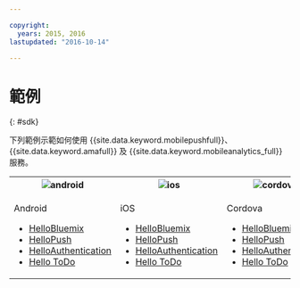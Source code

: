 ```yaml
---

copyright:
  years: 2015, 2016
lastupdated: "2016-10-14"

---
```

# 範例
{: #sdk}

下列範例示範如何使用 {{site.data.keyword.mobilepushfull}}、{{site.data.keyword.amafull}} 及 {{site.data.keyword.mobileanalytics_full}} 服務。

<table id="samples"><tbody><th><img src="images/Droid_SDK_icon.png" alt="android"></th><th><img src="images/iOS_SDK_icon.png" alt="ios"></th><th><img src="images/cordova_logo_white.png" alt="cordova"></th><tr><td>
<!-- Android -->
<p>Android</p>
<ul>
<li><a href="https://github.com/ibm-bluemix-mobile-services/bms-samples-android-helloworld">HelloBluemix</a></li>
<li><a href="https://github.com/ibm-bluemix-mobile-services/bms-samples-android-hellopush" rel="external" title="（在新分頁或視窗中開啟）" target="_blank">HelloPush</a>
</li>
<li><a href="https://github.com/ibm-bluemix-mobile-services/bms-samples-android-helloauthentication" rel="external" title="（在新分頁或視窗中開啟）" target="_blank">HelloAuthentication</a>
</li>
<li><a href="https://github.com/ibm-bluemix-mobile-services/bms-samples-android-hellotodo" rel="external" title="（在新分頁或視窗中開啟）" target="_blank">Hello ToDo</a></li>
</ul>

<!-- iOS -->
<td valign="top">
<p>iOS</p>
<ul>
<li><a href="https://github.com/ibm-bluemix-mobile-services/bms-samples-swift-hellobluemix">HelloBluemix</a></li>
<li><a href="https://github.com/ibm-bluemix-mobile-services/bms-samples-swift-hellopush" rel="external" title="（在新分頁或視窗中開啟）" target="_blank">HelloPush</a>
</li>
<li><a href="https://github.com/ibm-bluemix-mobile-services/bms-samples-swift-helloauthentication" rel="external" title="（在新分頁或視窗中開啟）" target="_blank">HelloAuthentication</a>
</li>
<li><a href="https://github.com/ibm-bluemix-mobile-services/bms-samples-swift-hellotodo" rel="external" title="（在新分頁或視窗中開啟）" target="_blank">Hello ToDo</a></li>
</ul>

<!-- Cordova -->
<td valign="top">
<p>Cordova</p> 
<ul>
<li><a href="https://github.com/ibm-bluemix-mobile-services/bms-samples-cordova-helloworld">HelloBluemix</a></li>
<li><a href="https://github.com/ibm-bluemix-mobile-services/bms-samples-cordova-hellopush" rel="external" title="（在新分頁或視窗中開啟）" target="_blank">HelloPush</a>
</li>
<li><a href="https://github.com/ibm-bluemix-mobile-services/bms-samples-cordova-helloauthentication" rel="external" title="（在新分頁或視窗中開啟）" target="_blank">HelloAuthentication</a>
</li>
<li><a href="https://github.com/ibm-bluemix-mobile-services/bms-samples-cordova-hellotodo/" rel="external" title="（在新分頁或視窗中開啟）" target="_blank">Hello ToDo</a></li>
</ul>
</td>
</tr>
</tbody>
</table>
